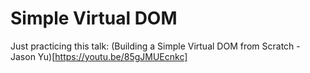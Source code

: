 # Simple Virtual DOM

Just practicing this talk: (Building a Simple Virtual DOM from Scratch - Jason Yu)[https://youtu.be/85gJMUEcnkc]
